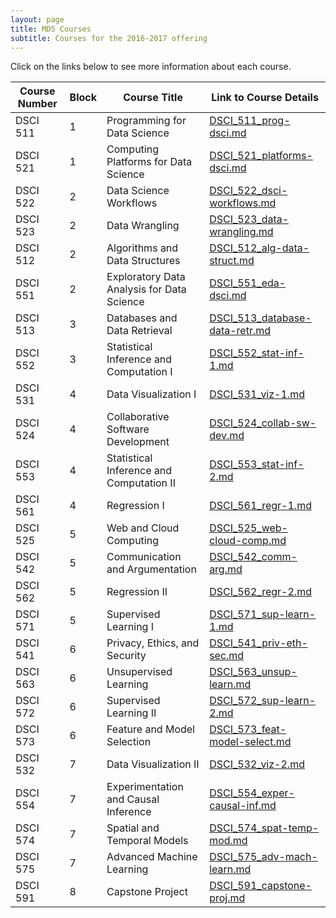 ```yaml
---
layout: page
title: MDS Courses
subtitle: Courses for the 2016-2017 offering
---
```



Click on the links below to see more information about each course.

Course Number  |  Block  |  Course Title                                |  Link to Course Details                                          
---------------|---------|----------------------------------------------|------------------------------------------------------------------
DSCI 511       |  1      |  Programming for Data Science                |  [DSCI_511_prog-dsci.md](/course-descriptions/DSCI_511_prog-dsci)                  
DSCI 521       |  1      |  Computing Platforms for Data Science        |  [DSCI_521_platforms-dsci.md](/course-descriptions/DSCI_521_platforms-dsci.md)        
DSCI 522       |  2      |  Data Science Workflows                      |  [DSCI_522_dsci-workflows.md](/course-descriptions/DSCI_522_dsci-workflows.md)        
DSCI 523       |  2      |  Data Wrangling                              |  [DSCI_523_data-wrangling.md](/course-descriptions/DSCI_523_data-wrangling.md)        
DSCI 512       |  2      |  Algorithms and Data Structures              |  [DSCI_512_alg-data-struct.md](/course-descriptions/DSCI_512_alg-data-struct.md)      
DSCI 551       |  2      |  Exploratory Data Analysis for Data Science  |  [DSCI_551_eda-dsci.md](/course-descriptions/DSCI_551_eda-dsci.md)                    
DSCI 513       |  3      |  Databases and Data Retrieval                |  [DSCI_513_database-data-retr.md](/course-descriptions/DSCI_513_database-data-retr.md)
DSCI 552       |  3      |  Statistical Inference and Computation I     |  [DSCI_552_stat-inf-1.md](/course-descriptions/DSCI_552_stat-inf-1.md)                
DSCI 531       |  4      |  Data Visualization I                        |  [DSCI_531_viz-1.md](/course-descriptions/DSCI_531_viz-1.md)                          
DSCI 524       |  4      |  Collaborative Software Development          |  [DSCI_524_collab-sw-dev.md](/course-descriptions/DSCI_524_collab-sw-dev.md)          
DSCI 553       |  4      |  Statistical Inference and Computation II    |  [DSCI_553_stat-inf-2.md](/course-descriptions/DSCI_553_stat-inf-2.md)                
DSCI 561       |  4      |  Regression I                                |  [DSCI_561_regr-1.md](/course-descriptions/DSCI_561_regr-1.md)                        
DSCI 525       |  5      |  Web and Cloud Computing                     |  [DSCI_525_web-cloud-comp.md](/course-descriptions/DSCI_525_web-cloud-comp.md)        
DSCI 542       |  5      |  Communication and Argumentation             |  [DSCI_542_comm-arg.md](/course-descriptions/DSCI_542_comm-arg.md)                    
DSCI 562       |  5      |  Regression II                               |  [DSCI_562_regr-2.md](/course-descriptions/DSCI_562_regr-2.md)                        
DSCI 571       |  5      |  Supervised Learning I                       |  [DSCI_571_sup-learn-1.md](/course-descriptions/DSCI_571_sup-learn-1.md)              
DSCI 541       |  6      |  Privacy, Ethics, and Security               |  [DSCI_541_priv-eth-sec.md](/course-descriptions/DSCI_541_priv-eth-sec.md)            
DSCI 563       |  6      |  Unsupervised Learning                       |  [DSCI_563_unsup-learn.md](/course-descriptions/DSCI_563_unsup-learn.md)              
DSCI 572       |  6      |  Supervised Learning II                      |  [DSCI_572_sup-learn-2.md](/course-descriptions/DSCI_572_sup-learn-2.md)              
DSCI 573       |  6      |  Feature and Model Selection                 |  [DSCI_573_feat-model-select.md](/course-descriptions/DSCI_573_feat-model-select.md)  
DSCI 532       |  7      |  Data Visualization II                       |  [DSCI_532_viz-2.md](/course-descriptions/DSCI_532_viz-2.md)                          
DSCI 554       |  7      |  Experimentation and Causal Inference        |  [DSCI_554_exper-causal-inf.md](/course-descriptions/DSCI_554_exper-causal-inf.md)    
DSCI 574       |  7      |  Spatial and Temporal Models                 |  [DSCI_574_spat-temp-mod.md](/course-descriptions/DSCI_574_spat-temp-mod.md)          
DSCI 575       |  7      |  Advanced Machine Learning                   |  [DSCI_575_adv-mach-learn.md](/course-descriptions/DSCI_575_adv-mach-learn.md)        
DSCI 591       |  8      |  Capstone Project                            |  [DSCI_591_capstone-proj.md](/course-descriptions/DSCI_591_capstone-proj.md)          
